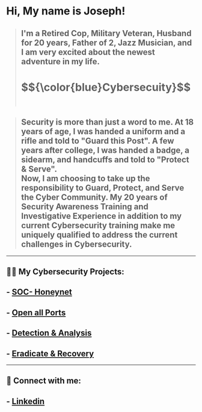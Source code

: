 <h1>Hi, My name is Joseph! </h1>

> ## I'm a Retired Cop, Military Veteran, Husband for 20 years, Father of 2, Jazz Musician, and I am very excited about the newest adventure in my life.
> <h1>$${\color{blue}Cybersecuity}$$ <br><br></h1>

> ## Security is more than just a word to me.  At 18 years of age, I was handed a uniform and a rifle and told to "Guard this Post".  A few years after college, I was handed a badge, a sidearm, and handcuffs and told to "Protect & Serve".<br>Now, I am choosing to take up the responsibility to Guard, Protect, and Serve the Cyber Community.  My 20 years of Security Awareness Training and Investigative Experience in addition to my current Cybersecurity training make me uniquely qualified to address the current challenges in Cybersecurity.  
****
<h2>👨‍💻 My Cybersecurity Projects:</h2>

##  - [SOC- Honeynet](https://github.com/cyberbluz/Azure-SOC)
##  - [Open all Ports](https://github.com/cyberbluz/Open_Ports)
##  - [Detection & Analysis](https://github.com/cyberbluz/Detection-and-Analysis)
##  - [Eradicate & Recovery](https://github.com/cyberbluz/Eradicate-and-Recovery)
****
<h2> 🤳 Connect with me:</h2>

##   - [Linkedin](https://www.linkedin.com/in/joseph-register-32417587)

